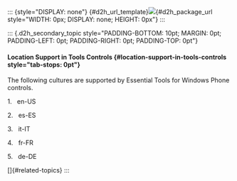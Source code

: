 ::: {style="DISPLAY: none"}
[](ms-xhelp:///?Id=d2h_url_template){#d2h_url_template}![](!package_url!){#d2h_package_url style="WIDTH: 0px; DISPLAY: none; HEIGHT: 0px"}
:::

::: {.d2h_secondary_topic style="PADDING-BOTTOM: 10pt; MARGIN: 0pt; PADDING-LEFT: 0pt; PADDING-RIGHT: 0pt; PADDING-TOP: 0pt"}
#### Location Support in Tools Controls {#location-support-in-tools-controls style="tab-stops: 0pt"}

The following cultures are supported by Essential Tools for Windows Phone controls.

1.   en-US

2.   es-ES

3.   it-IT

4.   fr-FR

5.   de-DE

[]{#related-topics}
:::
